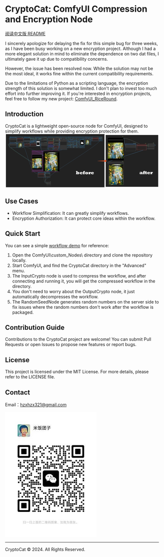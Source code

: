 # CryptoCat: ComfyUI Compression and Encryption Node

[阅读中文版 README](CHINESE_README.md)

I sincerely apologize for delaying the fix for this simple bug for three weeks, as I have been busy working on a new encryption project. Although I had a more elegant solution in mind to eliminate the dependence on two dat files, I ultimately gave it up due to compatibility concerns.

However, the issue has been resolved now. While the solution may not be the most ideal, it works fine within the current compatibility requirements.

Due to the limitations of Python as a scripting language, the encryption strength of this solution is somewhat limited. I don't plan to invest too much effort into further improving it. If you're interested in encryption projects, feel free to follow my new project: [ComfyUI_RiceRound](https://github.com/RiceRound/ComfyUI_RiceRound).

## Introduction
CryptoCat is a lightweight open-source node for ComfyUI, designed to simplify workflows while providing encryption protection for them.
![image](docs/image1.png)

## Use Cases
- Workflow Simplification: It can greatly simplify workflows.
- Encryption Authorization: It can protect core ideas within the workflow.

## Quick Start
You can see a simple [workflow demo](demo/demo.json) for reference:

1. Open the ComfyUI\custom_Nodes\ directory and clone the repository locally.
2. Start ComfyUI, and find the CryptoCat directory in the "Advanced" menu.
3. The InputCrypto node is used to compress the workflow, and after connecting and running it, you will get the compressed workflow in the directory.
4. You don't need to worry about the OutputCrypto node, it just automatically decompresses the workflow.
5. The RandomSeedNode generates random numbers on the server side to fix issues where the random numbers don't work after the workflow is packaged.


## Contribution Guide
Contributions to the CryptoCat project are welcome! You can submit Pull Requests or open Issues to propose new features or report bugs.

## License
This project is licensed under the MIT License. For more details, please refer to the LICENSE file.

## Contact
Email：<hzxhzx321@gmail.com>

![image](docs/wechat.jpg)

---
CryptoCat © 2024. All Rights Reserved.